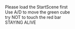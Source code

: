 Please load the StartScene first  
Use A/D to move the green cube  
try NOT to touch the red bar  
STAYING ALIVE
